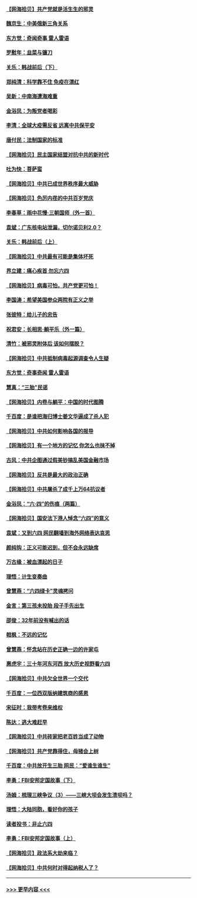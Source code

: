 #### [【网海拾贝】共产党就是活生生的邪灵](../pages/nsc993/n13036627.md?t=06220552) 
#### [魏京生：中美俄新三角关系](../pages/nsc993/n13035986.md?t=06220552) 
#### [东方觉：奇闻奇事 雷人雷语](../pages/nsc993/n13035878.md?t=06220552) 
#### [罗慰年：韭菜与镰刀](../pages/nsc993/n13034374.md?t=06220552) 
#### [关乐：韩战前后（下）](../pages/nsc993/n13034113.md?t=06220552) 
#### [郑纯清：科学靠不住 免疫在漂红](../pages/nsc993/n13034093.md?t=06220552) 
#### [吴新：中南海遭海难重](../pages/nsc993/n13034084.md?t=06220552) 
#### [金浴凤：为叛党者喝彩](../pages/nsc993/n13034058.md?t=06220552) 
#### [李清：全球大疫需反省 远离中共保平安](../pages/nsc993/n13033784.md?t=06220552) 
#### [唐付民：法制国家的标准](../pages/nsc993/n13032944.md?t=06220552) 
#### [【网海拾贝】民主国家结盟对抗中共的新时代](../pages/nsc993/n13031717.md?t=06220552) 
#### [吐为快：菩萨蛮](../pages/nsc993/n13030033.md?t=06220552) 
#### [【网海拾贝】中共已成世界秩序最大威胁](../pages/nsc993/n13028138.md?t=06220552) 
#### [【网海拾贝】色厉内荏的中共百岁党庆](../pages/nsc993/n13025582.md?t=06220552) 
#### [李春草：雨中花慢‧三朝国师（外一首）](../pages/nsc993/n13025567.md?t=06220552) 
#### [袁斌：广东核电站泄漏，切尔诺贝利2.0？](../pages/nsc993/n13025475.md?t=06220552) 
#### [关乐：韩战前后（上）](../pages/nsc993/n13025387.md?t=06220552) 
#### [【网海拾贝】中共最有可能是集体坏死](../pages/nsc993/n13023101.md?t=06220552) 
#### [界立建：痛心疾首 勿忘六四](../pages/nsc993/n13022339.md?t=06220552) 
#### [【网海拾贝】病毒可怕，共产党更可怕！](../pages/nsc993/n13020728.md?t=06220552) 
#### [李国涛：希望美国参众两院有正义之举](../pages/nsc993/n13020674.md?t=06220552) 
#### [张彼特：给儿子的忠告](../pages/nsc993/n13018934.md?t=06220552) 
#### [祝君安：长相思‧躺平乐（外一篇）](../pages/nsc993/n13018923.md?t=06220552) 
#### [清竹：被邪灵附体后 该如何摆脱？](../pages/nsc993/n13018877.md?t=06220552) 
#### [【网海拾贝】中共抵制病毒起源调查令人生疑](../pages/nsc993/n13017785.md?t=06220552) 
#### [东方觉：奇事奇闻 雷人雷语](../pages/nsc993/n13017577.md?t=06220552) 
#### [慧真：“三胎”民谣](../pages/nsc993/n13017394.md?t=06220552) 
#### [【网海拾贝】内卷与躺平：中国的时代图腾](../pages/nsc993/n13016128.md?t=06220552) 
#### [千百度：是谁把海归博士姜文华逼成了杀人犯](../pages/nsc993/n13015218.md?t=06220552) 
#### [【网海拾贝】中共如何影响各国的报导](../pages/nsc993/n13012599.md?t=06220552) 
#### [【网海拾贝】有一个地方的记忆 你怎么也抹不掉](../pages/nsc993/n13009802.md?t=06220552) 
#### [古风：中共企图通过假美钞搞乱美国金融市场](../pages/nsc993/n13009626.md?t=06220552) 
#### [【网海拾贝】反共是最大的政治正确](../pages/nsc993/n13007051.md?t=06220552) 
#### [【网海拾贝】中共屠杀了成千上万64抗议者](../pages/nsc993/n13002713.md?t=06220552) 
#### [金浴凤：“六·四”的伤痕（两篇）](../pages/nsc993/n13001719.md?t=06220552) 
#### [【网海拾贝】国安法下港人悼念“六四”的意义](../pages/nsc993/n13001039.md?t=06220552) 
#### [袁斌：又到六四 网民翻墙到海外网络表达哀思](../pages/nsc993/n13000995.md?t=06220552) 
#### [颜纯钩：正义可能迟到，但不会永远缺席](../pages/nsc993/n13000920.md?t=06220552) 
#### [万古缘：被血漂起的日子](../pages/nsc993/n13000914.md?t=06220552) 
#### [理悟：计生变奏曲](../pages/nsc993/n13000414.md?t=06220552) 
#### [曾慧燕：“六四绿卡”灵魂拷问](../pages/nsc993/n13000277.md?t=06220552) 
#### [金言：第三孩未投胎 段子手先出生](../pages/nsc993/n13000215.md?t=06220552) 
#### [邵俊：32年前没有喊出的话](../pages/nsc993/n13000181.md?t=06220552) 
#### [戟枫：不远的记忆](../pages/nsc993/n13000121.md?t=06220552) 
#### [曾慧燕：怀念站在历史正确一边的许家屯](../pages/nsc993/n13000073.md?t=06220552) 
#### [惠虎宇：三十年河东河西 放大历史视野看六四](../pages/nsc993/n13000018.md?t=06220552) 
#### [【网海拾贝】中共欠全世界一个交代](../pages/nsc993/n12998706.md?t=06220552) 
#### [千百度：一位西双版纳建筑商的感恩](../pages/nsc993/n12998487.md?t=06220552) 
#### [宋征时：我带考卷来维权](../pages/nsc993/n12994088.md?t=06220552) 
#### [陈达：逃大难赶早](../pages/nsc993/n12993569.md?t=06220552) 
#### [【网海拾贝】中共砖家把老百姓当成了动物](../pages/nsc993/n12993483.md?t=06220552) 
#### [【网海拾贝】共产党靠得住，母猪会上树](../pages/nsc993/n12990730.md?t=06220552) 
#### [千百度：中共放开生三胎 网民：“爱谁生谁生”](../pages/nsc993/n12990644.md?t=06220552) 
#### [李勇：FBI安邦定国故事（下）](../pages/nsc993/n12987854.md?t=06220552) 
#### [汤姆：梳理三峡争议（3）——三峡大坝会发生溃坝吗？](../pages/nsc993/n12989806.md?t=06220552) 
#### [理悟：大陆同胞，看好你的孩子](../pages/nsc993/n12989778.md?t=06220552) 
#### [读者投书：非止六四](../pages/nsc993/n12989673.md?t=06220552) 
#### [李勇：FBI安邦定国故事（上）](../pages/nsc993/n12987749.md?t=06220552) 
#### [【网海拾贝】政法系大劫来临？](../pages/nsc993/n12987596.md?t=06220552) 
#### [【网海拾贝】中共何时对得起纳税人了？](../pages/nsc993/n12985578.md?t=06220552) 

----
#### [ >>> 更早内容 <<< ](../indexes/nsc993-earlier.md)
